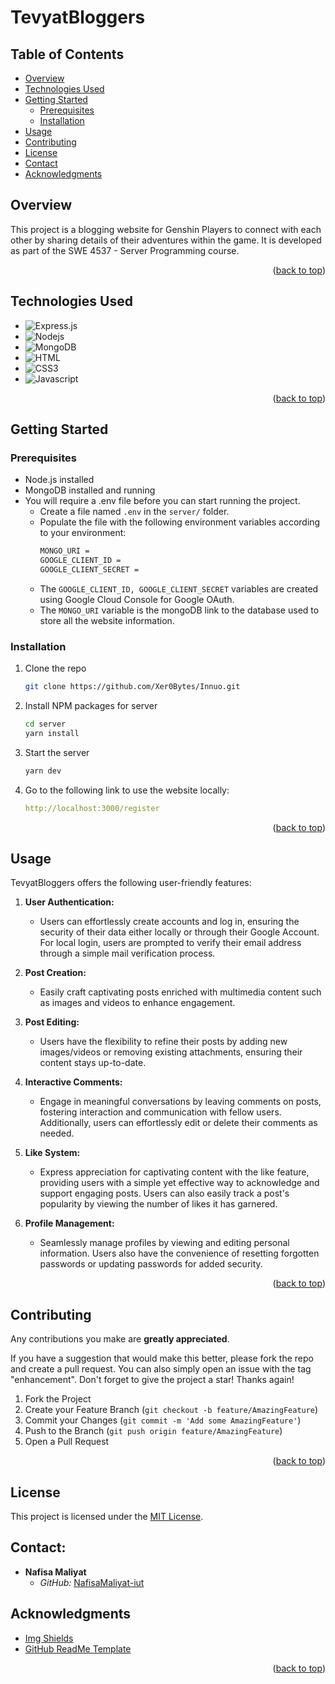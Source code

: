 # TevyatBloggers

## Table of Contents
- [Overview](#overview)
- [Technologies Used](#technologies-used)
- [Getting Started](#getting-started)
  - [Prerequisites](#prerequisites)
  - [Installation](#installation)
- [Usage](#usage)
- [Contributing](#contributing)
- [License](#license)
- [Contact](#contact)
- [Acknowledgments](#acknowledgments)

## Overview

This project is a blogging website for Genshin Players to connect with each other by sharing details of their adventures within the game. It is developed as part of the SWE 4537 - Server Programming course.

<p align="right">(<a href="#readme-top">back to top</a>)</p>

## Technologies Used

* ![Express.js](https://img.shields.io/badge/Express.js-122658?style=for-the-badge&logo=express&logoColor=white)
* ![Nodejs](https://img.shields.io/badge/Nodejs-3C873A?style=for-the-badge&labelColor=black&logo=node.js&logoColor=3C873A)
* ![MongoDB](https://img.shields.io/badge/MongoDB-4EA94B?style=for-the-badge&logo=mongodb&logoColor=white)
* ![HTML](https://img.shields.io/badge/HTML5-E34F26?style=for-the-badge&logo=html5&logoColor=white)
* ![CSS3](https://img.shields.io/badge/CSS3-1572B6?style=for-the-badge&logo=css3&logoColor=white) 
* ![Javascript](https://img.shields.io/badge/JavaScript-F7DF1E?style=for-the-badge&logo=javascript&logoColor=black)

<p align="right">(<a href="#readme-top">back to top</a>)</p>

## Getting Started

### Prerequisites

- Node.js installed
- MongoDB installed and running
- You will require a .env file before you can start running the project.
  * Create a file named `.env` in the `server/` folder.
  * Populate the file with the following environment variables according to your environment:
    ```sh
    MONGO_URI =
    GOOGLE_CLIENT_ID =
    GOOGLE_CLIENT_SECRET =
    ```
  * The `GOOGLE_CLIENT_ID, GOOGLE_CLIENT_SECRET` variables are created using Google Cloud Console for Google OAuth.
  * The `MONGO_URI` variable is the mongoDB link to the database used to store all the website information.

### Installation

1. Clone the repo
   ```sh
   git clone https://github.com/Xer0Bytes/Innuo.git
   ```
3. Install NPM packages for server
   ```bash
   cd server
   yarn install
   ```
4. Start the server
   ```bash
   yarn dev
   ```
5. Go to the following link to use the website locally:
   ```yaml
   http://localhost:3000/register
   ```

<p align="right">(<a href="#readme-top">back to top</a>)</p>

## Usage

TevyatBloggers offers the following user-friendly features:

1. **User Authentication:**
   - Users can effortlessly create accounts and log in, ensuring the security of their data either locally or through their Google Account. For local login, users are prompted to verify their email address through a simple mail verification process.

2. **Post Creation:**
   - Easily craft captivating posts enriched with multimedia content such as images and videos to enhance engagement.

3. **Post Editing:**
   - Users have the flexibility to refine their posts by adding new images/videos or removing existing attachments, ensuring their content stays up-to-date.

4. **Interactive Comments:**
   - Engage in meaningful conversations by leaving comments on posts, fostering interaction and communication with fellow users. Additionally, users can effortlessly edit or delete their comments as needed.

5. **Like System:**
   - Express appreciation for captivating content with the like feature, providing users with a simple yet effective way to acknowledge and support engaging posts. Users can also easily track a post's popularity by viewing the number of likes it has garnered.

6. **Profile Management:**
   - Seamlessly manage profiles by viewing and editing personal information. Users also have the convenience of resetting forgotten passwords or updating passwords for added security.


<p align="right">(<a href="#readme-top">back to top</a>)</p>

<!-- CONTRIBUTING -->
## Contributing

Any contributions you make are **greatly appreciated**.

If you have a suggestion that would make this better, please fork the repo and create a pull request. You can also simply open an issue with the tag "enhancement".
Don't forget to give the project a star! Thanks again!

1. Fork the Project
2. Create your Feature Branch (`git checkout -b feature/AmazingFeature`)
3. Commit your Changes (`git commit -m 'Add some AmazingFeature'`)
4. Push to the Branch (`git push origin feature/AmazingFeature`)
5. Open a Pull Request

<p align="right">(<a href="#readme-top">back to top</a>)</p>


<!-- LICENSE -->
## License

This project is licensed under the [MIT License](LICENSE).

<!-- CONTACTS -->
## Contact:
- **Nafisa Maliyat**
  - *GitHub:* [NafisaMaliyat-iut](https://github.com/NafisaMaliyat-iut)



<!-- ACKNOWLEDGMENTS -->
## Acknowledgments

* [Img Shields](https://shields.io)
* [GitHub ReadMe Template](https://github.com/othneildrew/Best-README-Template/tree/master)

<p align="right">(<a href="#readme-top">back to top</a>)</p>
